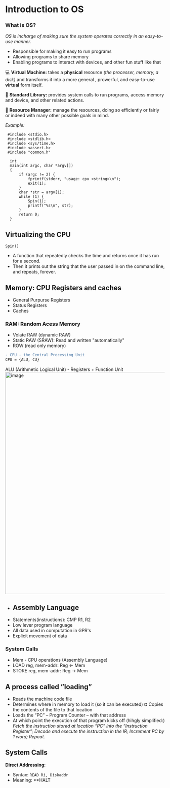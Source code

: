 # Introduction to OS

### **What is OS?** 
*OS is incharge of making sure the system operates correctly in an easy-to-use manner.*
- Responsible for making it easy to run programs
- Allowing programs to share memory
- Enabling programs to interact with devices, and other fun stuff like that

:computer: **Virtual Machine:** takes a **physical** resource *(the processer, memory, a disk)* and transforms it into a more general , prowerful, and easy-to-use **virtual** form itself. 

:closed_book: **Standard Library:** provides system calls to run programs, access memory and device, and other related actions.

:calendar: **Resource Manager:** manage the resources, doing so efficiently or fairly or indeed with many other possible goals in mind.

*Example:*
```
 #include <stdio.h>
 #include <stdlib.h>
 #include <sys/time.h>
 #include <assert.h>
 #include "common.h"

  int
  main(int argc, char *argv[])
  {
      if (argc != 2) {
          fprintf(stderr, "usage: cpu <string>\n"); 
          exit(1);
      }
      char *str = argv[1];
      while (1) {
          Spin(1);
          printf("%s\n", str);
      }
      return 0; 
  }
```
## Virtualizing the CPU
```Spin()``` 
- A function that repeatedly checks the time and returns once it has run for a second.
- Then it prints out the string that the user passed in on the command line, and repeats, forever.

## Memory: CPU Registers and caches
- General Purpurse Registers
- Status Registers
- Caches

### RAM: Random Acess Memory
- Volate RAW (dynamic RAW)
- Static RAW (SRAW): Read and written "automatically"
- ROW (read only memory)

```diff
- CPU - the Central Processing Unit
CPU = {ALU, CU}
```
ALU (Arithmetic Logical Unit) - Registers + Function Unit
<img width="700" alt="image" src="https://user-images.githubusercontent.com/74788199/214135964-7536c42c-3bc9-4eef-aef4-d91e8799ba8f.png">

- ## Assembly Language
 - Statements(instructions): CMP R1, R2
 - Low lever program language
 - All data used in computation in GPR's
 - Explicit movement of data
 
 ### System Calls
 - Mem - CPU operations (Assembly Language)
 - LOAD reg, mem-addr: Reg <- Mem
 - STORE reg, mem-addr: Reg -> Mem

## A process called ”loading”
- Reads the machine code file
- Determines where in memory to load it (so it can be executed) ¤ Copies the contents of the file to that location
- Loads the “PC” – Program Counter – with that address
- At which point the execution of that program kicks off (hihgly simplified:) 
*Fetch the instruction stored at location “PC” into the “Instruction Register”; 
Decode and execute the instruction in the IR; 
Increment PC by 1 word; 
Repeat.*

## System Calls
**Direct Addressing:**
- Syntax: ```READ Ri, Diskaddr```
- Meaning: 
**HALT






